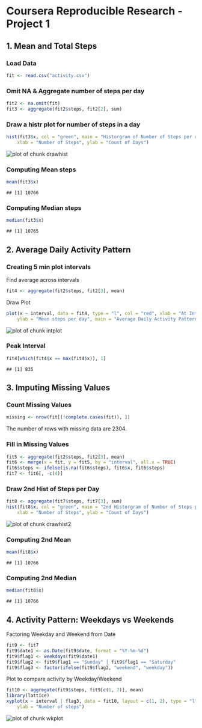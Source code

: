 Coursera Reproducible Research - Project 1
=================================

## 1. Mean and Total Steps

### Load Data

```r
fit <- read.csv("activity.csv")
```


### Omit NA & Aggregate number of steps per day

```r
fit2 <- na.omit(fit)
fit3 <- aggregate(fit2$steps, fit2[2], sum)
```


### Draw a histr plot for number of steps in a day

```r
hist(fit3$x, col = "green", main = "Historgram of Number of Steps per day", 
    xlab = "Number of Steps", ylab = "Count of Days")
```

![plot of chunk drawhist](figure/drawhist.png) 


### Computing Mean steps

```r
mean(fit3$x)
```

```
## [1] 10766
```


### Computing Median steps

```r
median(fit3$x)
```

```
## [1] 10765
```

## 2. Average Daily Activity Pattern

### Creating 5 min plot intervals

Find average across intervals


```r
fit4 <- aggregate(fit2$steps, fit2[3], mean)
```


Draw Plot

```r
plot(x ~ interval, data = fit4, type = "l", col = "red", xlab = "At Interval", 
    ylab = "Mean steps per day", main = "Average Daily Activity Pattern")
```

![plot of chunk intplot](figure/intplot.png) 


### Peak Interval

```r
fit4[which(fit4$x == max(fit4$x)), 1]
```

```
## [1] 835
```


## 3. Imputing Missing Values

### Count Missing Values

```r
missing <- nrow(fit[(!complete.cases(fit)), ])
```

The number of rows with missing data are 2304.

### Fill in Missing Values


```r
fit5 <- aggregate(fit2$steps, fit2[3], mean)
fit6 <- merge(x = fit, y = fit5, by = "interval", all.x = TRUE)
fit6$steps <- ifelse(is.na(fit6$steps), fit6$x, fit6$steps)
fit7 <- fit6[, -c(4)]
```


### Draw 2nd Hist of Steps per Day


```r
fit8 <- aggregate(fit7$steps, fit7[3], sum)
hist(fit8$x, col = "green", main = "2nd Historgram of Number of Steps per day", 
    xlab = "Number of Steps", ylab = "Count of Days")
```

![plot of chunk drawhist2](figure/drawhist2.png) 


### Computing 2nd Mean

```r
mean(fit8$x)
```

```
## [1] 10766
```


### Computing 2nd Median

```r
median(fit8$x)
```

```
## [1] 10766
```


## 4. Activity Pattern: Weekdays vs Weekends

Factoring Weekday and Weekend from Date


```r
fit9 <- fit7
fit9$date1 <- as.Date(fit9$date, format = "%Y-%m-%d")
fit9$flag1 <- weekdays(fit9$date1)
fit9$flag2 <- fit9$flag1 == "Sunday" | fit9$flag1 == "Saturday"
fit9$flag3 <- factor(ifelse(fit9$flag2, "weekend", "weekday"))
```


Plot to compare activity by Weekday/Weekend

```r
fit10 <- aggregate(fit9$steps, fit9[c(1, 7)], mean)
library(lattice)
xyplot(x ~ interval | flag3, data = fit10, layout = c(1, 2), type = "l", xlab = "Interval", 
    ylab = "Number of steps")
```

![plot of chunk wkplot](figure/wkplot.png) 

